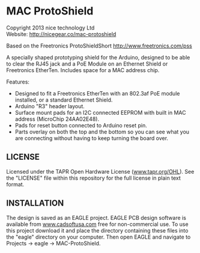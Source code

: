 MAC ProtoShield
===============
Copyright 2013 nice technology Ltd  
Website: <http://nicegear.co/mac-protoshield>

Based on the Freetronics ProtoShieldShort
<http://www.freetronics.com/pss>

A specially shaped prototyping shield for the Arduino, designed to be
able to clear the RJ45 jack and a PoE Module on an Ethernet Shield
or Freetronics EtherTen. Includes space for a MAC address chip.

Features:

 * Designed to fit a Freetronics EtherTen with an 802.3af PoE module
   installed, or a standard Ethernet Shield.
 * Arduino "R3" header layout.
 * Surface mount pads for an I2C connected EEPROM with built in MAC
   address (MicroChip 24AA02E48).
 * Pads for reset button connected to Arduino reset pin.
 * Parts overlay on both the top and the bottom so you can see what you
   are connecting without having to keep turning the board over.


LICENSE
-------
Licensed under the TAPR Open Hardware License (www.tapr.org/OHL).
See the "LICENSE" file within this repository for the full license
in plain text format.

INSTALLATION
------------
The design is saved as an EAGLE project. EAGLE PCB design software is
available from www.cadsoftusa.com free for non-commercial use. To use
this project download it and place the directory containing these files
into the "eagle" directory on your computer. Then open EAGLE and
navigate to Projects -> eagle -> MAC-ProtoShield.
